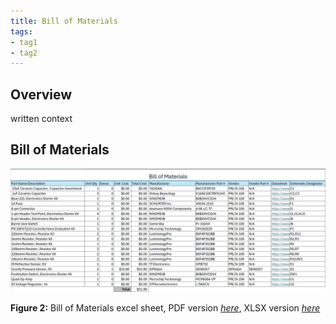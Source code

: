 ```yaml
---
title: Bill of Materials
tags:
- tag1
- tag2
---
```


## Overview
written context

## Bill of Materials

![BOM](EGR304_BOM.png)

**Figure 2:** Bill of Materials excel sheet, PDF version [*here*](EGR304_IndividualSubsystemBOM.pdf), XLSX version [*here*](EGR304_IndividualSubsystemBOM.xlsx)
